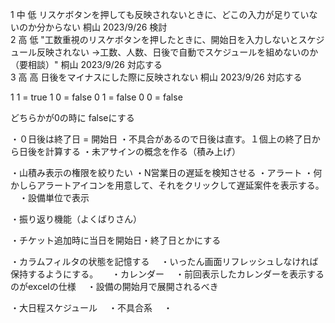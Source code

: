 1	中	低	リスケボタンを押しても反映されないときに、どこの入力が足りていないのか分からない	桐山	2023/9/26	検討		
2	高	低	"工数重視のリスケボタンを押したときに、開始日を入力しないとスケジュール反映されない
→工数、人数、日後で自動でスケジュールを組めないのか（要相談）"	桐山	2023/9/26	対応する		
3	高	高	日後をマイナスにした際に反映されない	桐山	2023/9/26	対応する





1 1 = true
1 0 = false
0 1 = false
0 0 = false

どちらかが0の時に falseにする


・０日後は終了日 = 開始日
・不具合があるので日後は直す。１個上の終了日から日後を計算する
・未アサインの概念を作る（積み上げ）


・山積み表示の権限を絞りたい
・N営業日の遅延を検知させる
・アラート
・何かしらアラートアイコンを用意して、それをクリックして遅延案件を表示する。
　・設備単位で表示

・振り返り機能（よくばりさん）

・チケット追加時に当日を開始日・終了日とかにする

・カラムフィルタの状態を記憶する
　・いったん画面リフレッシュしなければ保持するようにする。
　
・カレンダー
　・前回表示したカレンダーを表示するのがexcelの仕様
　・設備の開始月で展開されるべき

・大日程スケジュール
　・不具合系
　・

